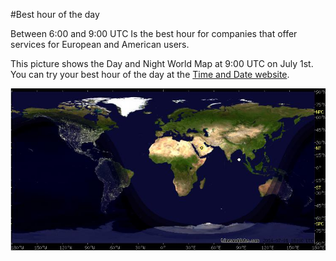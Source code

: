#Best hour of the day

Between 6:00 and 9:00 UTC Is the best hour for companies that offer services for European and American users.

This picture shows the Day and Night World Map at 9:00 UTC on July 1st. You can try your best hour of the day at the [Time and Date website](http://www.timeanddate.com/worldclock/sunearth.html).

![image](images/world-sun-at-9-UTC.png)